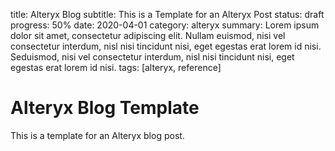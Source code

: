 title: Alteryx Blog
subtitle: This is a Template for an Alteryx Post
status: draft
progress: 50%
date: 2020-04-01
category: alteryx
summary: Lorem ipsum dolor sit amet, consectetur adipiscing elit. Nullam euismod, nisi vel consectetur interdum, nisl nisi tincidunt nisi, eget egestas erat lorem id nisi. Seduismod, nisi vel consectetur interdum, nisl nisi tincidunt nisi, eget egestas erat lorem id nisi.
tags: [alteryx, reference]

# Alteryx Blog Template

This is a template for an Alteryx blog post.


